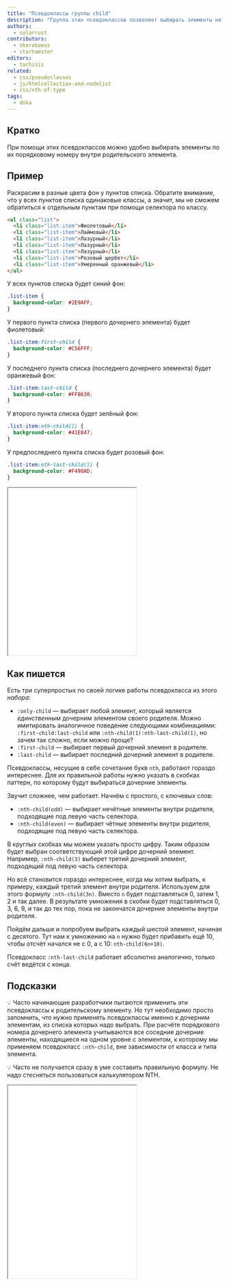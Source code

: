 ```yaml
---
title: "Псевдоклассы группы child"
description: "Группа этих псевдоклассов позволяет выбирать элементы не по классу или тегу, а по порядковому номеру."
authors:
  - solarrust
contributors:
  - skorobaeus
  - starhamster
editors:
  - tachisis
related:
  - css/pseudoclasses
  - js/htmlcollection-and-nodelist
  - css/nth-of-type
tags:
  - doka
---
```


## Кратко

При помощи этих псевдоклассов можно удобно выбирать элементы по их порядковому номеру внутри родительского элемента.

## Пример

Раскрасим в разные цвета фон у пунктов списка. Обратите внимание, что у всех пунктов списка одинаковые классы, а значит, мы не сможем обратиться к отдельным пунктам при помощи селектора по классу.

```html
<ul class="list">
  <li class="list-item">Фиолетовый</li>
  <li class="list-item">Лаймовый</li>
  <li class="list-item">Лазурный</li>
  <li class="list-item">Лазурный</li>
  <li class="list-item">Лазурный</li>
  <li class="list-item">Розовый щербет</li>
  <li class="list-item">Умеренный оранжевый</li>
</ul>
```

У всех пунктов списка будет синий фон:

```css
.list-item {
  background-color: #2E9AFF;
}
```

У первого пункта списка (первого дочернего элемента) будет фиолетовый:

```css
.list-item:first-child {
  background-color: #C56FFF;
}
```

У последнего пункта списка (последнего дочернего элемента) будет оранжевый фон:

```css
.list-item:last-child {
  background-color: #FF8630;
}
```

У второго пункта списка будет зелёный фон:

```css
.list-item:nth-child(2) {
  background-color: #41E847;
}
```

У предпоследнего пункта списка будет розовый фон:

```css
.list-item:nth-last-child(2) {
  background-color: #F498AD;
}
```

<iframe title="Разноцветный список" src="demos/child/" height="390"></iframe>

## Как пишется

Есть три суперпростых по своей логике работы псевдокласса из этого _набора_:

- `:only-child` — выбирает любой элемент, который является _единственным_ дочерним элементом своего родителя. Можно имитировать аналогичное поведение следующими комбинациями: `:first-child:last-child` или `:nth-child(1):nth-last-child(1)`, но зачем так сложно, если можно проще?
- `:first-child` — выбирает первый дочерний элемент в родителе.
- `:last-child` — выбирает последний дочерний элемент в родителе.

Псевдоклассы, несущие в себе сочетание букв `nth`, работают гораздо интереснее. Для их правильной работы нужно указать в скобках паттерн, по которому будут выбираться дочерние элементы.

Звучит сложнее, чем работает. Начнём с простого, с ключевых слов:

- `:nth-child(odd)` — выбирает нечётные элементы внутри родителя, подходящие под левую часть селектора.
- `:nth-child(even)` — выбирает чётные элементы внутри родителя, подходящие под левую часть селектора.

В круглых скобках мы можем указать просто цифру. Таким образом будет выбран соответствующий этой цифре дочерний элемент. Например, `:nth-child(3)` выберет третий дочерний элемент, подходящий под левую часть селектора.

Но всё становится гораздо интереснее, когда мы хотим выбрать, к примеру, каждый третий элемент внутри родителя. Используем для этого формулу `:nth-child(3n)`. Вместо `n` будет подставляться 0, затем 1, 2 и так далее. В результате умножения в скобки будет подставляться 0, 3, 6, 9, и так до тех пор, пока не закончатся дочерние элементы внутри родителя.

Пойдём дальше и попробуем выбрать каждый шестой элемент, начиная с десятого. Тут нам к умножению на `n` нужно будет прибавить ещё 10, чтобы отсчёт начался не с 0, а с 10: `nth-child(6n+10)`.

Псевдокласс `:nth-last-child` работает абсолютно аналогично, только счёт ведётся с конца.

## Подсказки

💡 Часто начинающие разработчики пытаются применить эти псевдоклассы к родительскому элементу. Но тут необходимо просто запомнить, что нужно применять псевдоклассы именно к дочерним элементам, из списка которых надо выбрать. При расчёте порядкового номера дочернего элемента учитываются все соседние дочерние элементы, находящиеся на одном уровне с элементом, к которому мы применяем псевдокласс `:nth-child`, вне зависимости от класса и типа элемента.

💡 Часто не получается сразу в уме составить правильную формулу. Не надо стесняться пользоваться калькулятором NTH.

<iframe title="Калькулятор NTH" src="demos/nth-calculator" height="450"></iframe>
